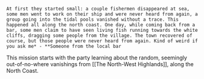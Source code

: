	At first they started small: a couple fishermen disappeared at sea, some men went to work on their ship and were never heard from again, a group going into the tidal pools vanished without a trace. This happened all along the north coast. One day, while coming back from a bar, some men claim to have seen living fish running towards the white cliffs, dragging some people from the village. The town recovered of course, but those people were never heard from again. Kind of weird if you ask me* - **Someone from the local bar

This mission starts with the party learning about the random, seemingly out-of-no-where vanishings from [[The North-West Highlands]], along the North Coast.
